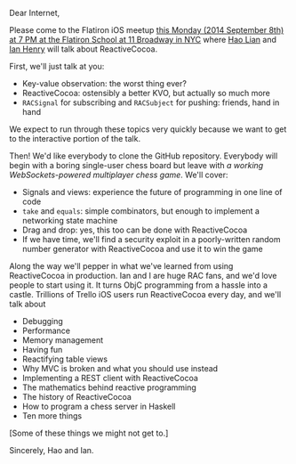 Dear Internet,

Please come to the Flatiron iOS meetup [this Monday (2014 September 8th) at 7 PM at the Flatiron School at 11 Broadway in NYC](http://www.meetup.com/iOS-Devs-NYC/events/203818322/) where [Hao Lian](http://hao.codes) and [Ian Henry](https://ianthehenry.com) will talk about ReactiveCocoa.

First, we'll just talk at you:

* Key-value observation: the worst thing ever?
* ReactiveCocoa: ostensibly a better KVO, but actually so much more
* `RACSignal` for subscribing and `RACSubject` for pushing: friends, hand in hand

We expect to run through these topics very quickly because we want to get to the interactive portion of the talk.

Then! We'd like everybody to clone the GitHub repository. Everybody will begin with a boring single-user chess board but leave with *a working WebSockets-powered multiplayer chess game*. We'll cover:

* Signals and views: experience the future of programming in one line of code
* `take` and `equals`: simple combinators, but enough to implement a networking state machine
* Drag and drop: yes, this too can be done with ReactiveCocoa
* If we have time, we'll find a security exploit in a poorly-written random number generator with ReactiveCocoa and use it to win the game

Along the way we'll pepper in what we've learned from using ReactiveCocoa in production. Ian and I are huge RAC fans, and we'd love people to start using it. It turns ObjC programming from a hassle into a castle. Trillions of Trello iOS users run ReactiveCocoa every day, and we'll talk about

* Debugging
* Performance
* Memory management
* Having fun
* Reactifying table views
* Why MVC is broken and what you should use instead
* Implementing a REST client with ReactiveCocoa
* The mathematics behind reactive programming
* The history of ReactiveCocoa
* How to program a chess server in Haskell
* Ten more things

[Some of these things we might not get to.]

Sincerely, Hao and Ian.

